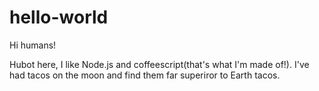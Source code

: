# hello-world

Hi humans!

Hubot here, I like Node.js and coffeescript(that's what I'm made of!).
I've had tacos on the moon and find them far superiror to Earth tacos.
